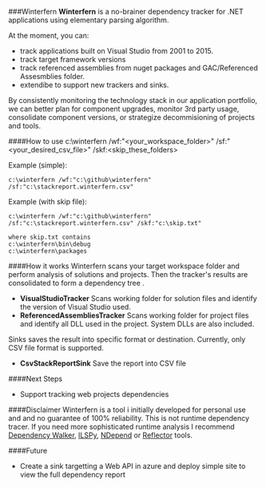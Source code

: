 ###Winterfern
**Winterfern** is a no-brainer dependency tracker for .NET applications using elementary parsing algorithm. 

At the moment, you can:
- track applications built on Visual Studio from 2001 to 2015.
- track target framework versions
- track referenced assemblies from nuget packages and GAC/Referenced Assesmblies folder.
- extendibe to support new trackers and sinks.

By consistently monitoring the technology stack in our application portfolio, we can better plan for component upgrades, monitor 3rd party usage, consolidate component versions, or strategize decommisioning of projects and tools.

####How to use
    c:\winterfern /wf:"<your_workspace_folder>" /sf:"<your_desired_csv_file>" /skf:<skip_these_folders>

Example (simple):

	c:\winterfern /wf:"c:\github\winterfern" /sf:"c:\stackreport.winterfern.csv"

Example (with skip file):

	c:\winterfern /wf:"c:\github\winterfern" /sf:"c:\stackreport.winterfern.csv" /skf:"c:\skip.txt"
    
    where skip.txt contains
    c:\winterfern\bin\debug
    c:\winterfern\packages

####How it works
Winterfern scans your target workspace folder and perform analysis of solutions and projects. Then the tracker's results are consolidated to form a dependency tree .

- **VisualStudioTracker**
Scans working folder for solution files and identify the version of Visual Studio used.
- **ReferencedAssembliesTracker**
Scans working folder for project files and identify all DLL used in the project. System DLLs are also included.

Sinks saves the result into specific format or destination. Currently, only CSV file format is supported.

- **CsvStackReportSink**
Save the report into CSV file

####Next Steps
- Support tracking web projects dependencies

####Disclaimer
Winterfern is a tool i initially developed for personal use and and no guarantee of 100% reliability. This is not runtime dependency tracer. If you need more sophisticated runtime analysis I recommend [Dependency Walker](http://www.dependencywalker.com/), [ILSPy](https://github.com/icsharpcode/ILSpy), [NDepend](http://www.ndepend.com/) or [Reflector](http://www.red-gate.com/products/dotnet-development/reflector/) tools.

####Future
- Create a sink targetting a Web API in azure and deploy simple site to view the full dependency report